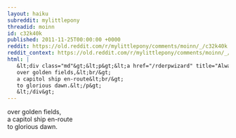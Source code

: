 ```yaml
---
layout: haiku
subreddit: mylittlepony
threadid: moinn
id: c32k40k
published: 2011-11-25T00:00:00 +0000
reddit: https://old.reddit.com/r/mylittlepony/comments/moinn/_/c32k40k
reddit_context: https://old.reddit.com/r/mylittlepony/comments/moinn/_/c32k40k?context=3
html: |
   &lt;div class="md"&gt;&lt;p&gt;&lt;a href="/rderpwizard" title="Always Relevant / Home Is What We Make Of It / Paper-Bag Princess"&gt;&lt;/a&gt;
   over golden fields,&lt;br/&gt;
   a capitol ship en-route&lt;br/&gt;
   to glorious dawn.&lt;/p&gt;
   &lt;/div&gt;
---
```


[](/rderpwizard "Always Relevant / Home Is What We Make Of It / Paper-Bag Princess")
over golden fields,  
a capitol ship en-route  
to glorious dawn.
